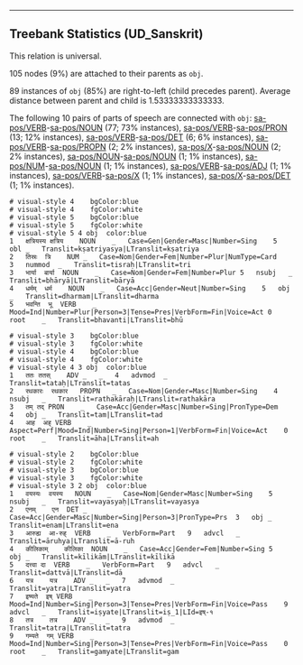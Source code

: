 

--------------------------------------------------------------------------------

## Treebank Statistics (UD_Sanskrit)

This relation is universal.

105 nodes (9%) are attached to their parents as `obj`.

89 instances of `obj` (85%) are right-to-left (child precedes parent).
Average distance between parent and child is 1.53333333333333.

The following 10 pairs of parts of speech are connected with `obj`: [sa-pos/VERB]()-[sa-pos/NOUN]() (77; 73% instances), [sa-pos/VERB]()-[sa-pos/PRON]() (13; 12% instances), [sa-pos/VERB]()-[sa-pos/DET]() (6; 6% instances), [sa-pos/VERB]()-[sa-pos/PROPN]() (2; 2% instances), [sa-pos/X]()-[sa-pos/NOUN]() (2; 2% instances), [sa-pos/NOUN]()-[sa-pos/NOUN]() (1; 1% instances), [sa-pos/NUM]()-[sa-pos/NOUN]() (1; 1% instances), [sa-pos/VERB]()-[sa-pos/ADJ]() (1; 1% instances), [sa-pos/VERB]()-[sa-pos/X]() (1; 1% instances), [sa-pos/X]()-[sa-pos/DET]() (1; 1% instances).


~~~ conllu
# visual-style 4	bgColor:blue
# visual-style 4	fgColor:white
# visual-style 5	bgColor:blue
# visual-style 5	fgColor:white
# visual-style 5 4 obj	color:blue
1	क्षत्रियस्य	क्षत्रिय	NOUN	_	Case=Gen|Gender=Masc|Number=Sing	5	obl	_	Translit=kṣatriyasya|LTranslit=kṣatriya
2	तिस्रः	त्रि	NUM	_	Case=Nom|Gender=Fem|Number=Plur|NumType=Card	3	nummod	_	Translit=tisraḥ|LTranslit=tri
3	भार्या	बार्या	NOUN	_	Case=Nom|Gender=Fem|Number=Plur	5	nsubj	_	Translit=bhāryā|LTranslit=bāryā
4	धर्मम्	धर्म	NOUN	_	Case=Acc|Gender=Neut|Number=Sing	5	obj	_	Translit=dharmam|LTranslit=dharma
5	भवन्ति	भू	VERB	_	Mood=Ind|Number=Plur|Person=3|Tense=Pres|VerbForm=Fin|Voice=Act	0	root	_	Translit=bhavanti|LTranslit=bhū

~~~


~~~ conllu
# visual-style 3	bgColor:blue
# visual-style 3	fgColor:white
# visual-style 4	bgColor:blue
# visual-style 4	fgColor:white
# visual-style 4 3 obj	color:blue
1	ततः	ततस्	ADV	_	_	4	advmod	_	Translit=tataḥ|LTranslit=tatas
2	रथकारः	रथकार	PROPN	_	Case=Nom|Gender=Masc|Number=Sing	4	nsubj	_	Translit=rathakāraḥ|LTranslit=rathakāra
3	तम्	तद्	PRON	_	Case=Acc|Gender=Masc|Number=Sing|PronType=Dem	4	obj	_	Translit=tam|LTranslit=tad
4	आह	अह्	VERB	_	Aspect=Perf|Mood=Ind|Number=Sing|Person=1|VerbForm=Fin|Voice=Act	0	root	_	Translit=āha|LTranslit=ah

~~~


~~~ conllu
# visual-style 2	bgColor:blue
# visual-style 2	fgColor:white
# visual-style 3	bgColor:blue
# visual-style 3	fgColor:white
# visual-style 3 2 obj	color:blue
1	वयस्यः	वयस्य	NOUN	_	Case=Nom|Gender=Masc|Number=Sing	5	nsubj	_	Translit=vayasyaḥ|LTranslit=vayasya
2	एनम्	एन	DET	_	Case=Acc|Gender=Masc|Number=Sing|Person=3|PronType=Prs	3	obj	_	Translit=enam|LTranslit=ena
3	आरुह्य	आ-रुह्	VERB	_	VerbForm=Part	9	advcl	_	Translit=āruhya|LTranslit=ā-ruh
4	कीलिकाम्	कीलिका	NOUN	_	Case=Acc|Gender=Fem|Number=Sing	5	obj	_	Translit=kīlikām|LTranslit=kīlikā
5	दत्त्वा	दा	VERB	_	VerbForm=Part	9	advcl	_	Translit=dattvā|LTranslit=dā
6	यत्र	यत्र	ADV	_	_	7	advmod	_	Translit=yatra|LTranslit=yatra
7	इष्यते	इष्	VERB	_	Mood=Ind|Number=Sing|Person=3|Tense=Pres|VerbForm=Fin|Voice=Pass	9	advcl	_	Translit=iṣyate|LTranslit=iṣ_1|LId=इष्-१
8	तत्र	तत्र	ADV	_	_	9	advmod	_	Translit=tatra|LTranslit=tatra
9	गम्यते	गम्	VERB	_	Mood=Ind|Number=Sing|Person=3|Tense=Pres|VerbForm=Fin|Voice=Pass	0	root	_	Translit=gamyate|LTranslit=gam

~~~


